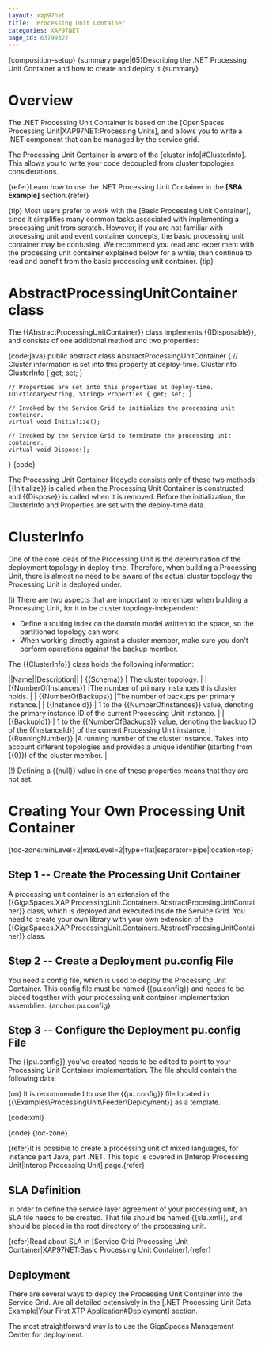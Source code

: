 ```yaml
---
layout: xap97net
title:  Processing Unit Container
categories: XAP97NET
page_id: 63799327
---
```


{composition-setup}
{summary:page|65}Describing the .NET Processing Unit Container and how to create and deploy it.{summary}

# Overview

The .NET Processing Unit Container is based on the [OpenSpaces Processing Unit|XAP97NET:Processing Units], and allows you to write a .NET component that can be managed by the service grid.

The Processing Unit Container is aware of the [cluster info|#ClusterInfo]. This allows you to write your code decoupled from cluster topologies considerations.

{refer}Learn how to use the .NET Processing Unit Container in the **[SBA Example]** section.{refer}

{tip} Most users prefer to work with the [Basic Processing Unit Container], since it simplifies many common tasks associated with implementing a processing unit from scratch.
However, if you are not familiar with processing unit and event container concepts, the basic processing unit container may be confusing. We recommend you read and experiment with the processing unit container explained below for a while, then continue to read and benefit from the basic processing unit container.
{tip}

# AbstractProcessingUnitContainer class

The {{AbstractProcessingUnitContainer}} class implements {{IDisposable}}, and consists of one additional method and two properties:

{code:java}
public abstract class AbstractProcessingUnitContainer
{
    // Cluster information is set into this property at deploy-time.
    ClusterInfo ClusterInfo { get; set; }

    // Properties are set into this properties at deploy-time.
    IDictionary<String, String> Properties { get; set; }

    // Invoked by the Service Grid to initialize the processing unit container.
    virtual void Initialize();

    // Invoked by the Service Grid to terminate the processing unit container.
    virtual void Dispose();
}
{code}

The Processing Unit Container lifecycle consists only of these two methods: {{Initialize}} is called when the Processing Unit Container is constructed, and {{Dispose}} is called when it is removed. Before the initialization, the ClusterInfo and Properties are set with the deploy-time data.

# ClusterInfo

One of the core ideas of the Processing Unit is the determination of the deployment topology in deploy-time. Therefore, when building a Processing Unit, there is almost no need to be aware of the actual cluster topology the Processing Unit is deployed under.

(i) There are two aspects that are important to remember when building a Processing Unit, for it to be cluster topology-independent:
- Define a routing index on the domain model written to the space, so the partitioned topology can work.
- When working directly against a cluster member, make sure you don't perform operations against the backup member.

The {{ClusterInfo}} class holds the following information:

||Name||Description||
| {{Schema}} | The cluster topology. |
| {{NumberOfInstances}} |The number of primary instances this cluster holds. |
| {{NumberOfBackups}} |The number of backups per primary instance.|
| {{InstanceId}} | 1 to the {{NumberOfInstances}} value, denoting the primary instance ID of the current Processing Unit instance. |
| {{BackupId}} | 1 to the {{NumberOfBackups}} value, denoting the backup ID of the {{InstanceId}} of the current Processing Unit instance. |
| {{RunningNumber}} |A running number of the cluster instance. Takes into account different topologies and provides a unique identifier (starting from {{0}}) of the cluster member. |

(!) Defining a {{null}} value in one of these properties means that they are not set.

# Creating Your Own Processing Unit Container

{toc-zone:minLevel=2|maxLevel=2|type=flat|separator=pipe|location=top}

## Step 1 -- Create the Processing Unit Container

A processing unit container is an extension of the {{GigaSpaces.XAP.ProcessingUnit.Containers.AbstractProcesingUnitContainer}} class, which is deployed and executed inside the Service Grid. You need to create your own library with your own extension of the {{GigaSpaces.XAP.ProcessingUnit.Containers.AbstractProcesingUnitContainer}} class.

## Step 2 -- Create a Deployment pu.config File

You need a config file, which is used to deploy the Processing Unit Container. This config file must be named {{pu.config}} and needs to be placed together with your processing unit container implementation assemblies.
{anchor:pu.config}

## Step 3 -- Configure the Deployment pu.config File

The {{pu.config}} you've created needs to be edited to point to your Processing Unit Container implementation. The file should contain the following data:

(on) It is recommended to use the {{pu.config}} file located in {{<GigaSpaces Root>\Examples\ProcessingUnit\Feeder\Deployment}} as a template.

{code:xml}
<?xml version="1.0" encoding="utf-8" ?>
<configuration>
  <configSections>
    <section name="GigaSpaces.XAP" type="GigaSpaces.XAP.Configuration.GigaSpacesXAPConfiguration, GigaSpaces.Core"/>
  </configSections>
  <appSettings>
    <add key="[customkey1]" value="[customvalue1]"/>
  </appSettings>
  <GigaSpaces.XAP>
    <ProcessingUnitContainer Type="[Assembly Qualified Name]"/>
  </GigaSpaces.XAP>
</configuration>
{code}
{toc-zone}

{refer}It is possible to create a processing unit of mixed languages, for instance part Java, part .NET. This topic is covered in [Interop Processing Unit|Interop Processing Unit] page.{refer}

# SLA Definition

In order to define the service layer agreement of your processing unit, an SLA file needs to be created.
That file should be named {{sla.xml}}, and should be placed in the root directory of the processing unit.

{refer}Read about SLA in [Service Grid Processing Unit Container|XAP97NET:Basic Processing Unit Container].{refer}

# Deployment

There are several ways to deploy the Processing Unit Container into the Service Grid. Are all detailed extensively in the [.NET Processing Unit Data Example|Your First XTP Application#Deployment] section.

The most straightforward way is to use the GigaSpaces Management Center for deployment.
